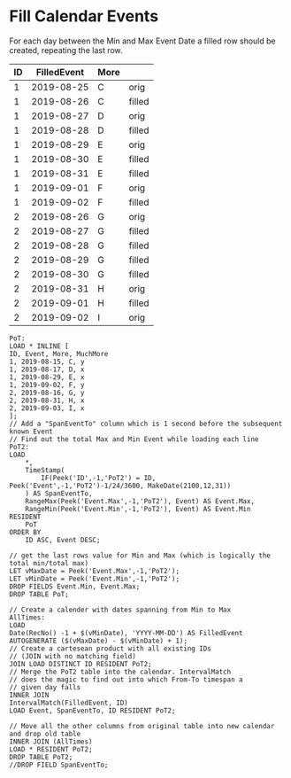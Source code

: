 # Fill Calendar Events
For each day between the Min and Max Event Date a filled row should be created, repeating the last row.

 | ID | FilledEvent | More |   | 
 | --- | --- | --- | --- |
 | 1 | 2019-08-25 | C | orig | 
 | 1 | 2019-08-26 | C | filled | 
 | 1 | 2019-08-27 | D | orig | 
 | 1 | 2019-08-28 | D | filled | 
 | 1 | 2019-08-29 | E | orig | 
 | 1 | 2019-08-30 | E | filled | 
 | 1 | 2019-08-31 | E | filled | 
 | 1 | 2019-09-01 | F | orig | 
 | 1 | 2019-09-02 | F | filled | 
 | 2 | 2019-08-26 | G | orig | 
 | 2 | 2019-08-27 | G | filled | 
 | 2 | 2019-08-28 | G | filled | 
 | 2 | 2019-08-29 | G | filled | 
 | 2 | 2019-08-30 | G | filled | 
 | 2 | 2019-08-31 | H | orig | 
 | 2 | 2019-09-01 | H | filled | 
 | 2 | 2019-09-02 | I | orig | 


```
PoT:
LOAD * INLINE [
ID, Event, More, MuchMore
1, 2019-08-15, C, y
1, 2019-08-17, D, x
1, 2019-08-29, E, x
1, 2019-09-02, F, y
2, 2019-08-16, G, y
2, 2019-08-31, H, x
2, 2019-09-03, I, x
];
// Add a "SpanEventTo" column which is 1 second before the subsequent known Event
// Find out the total Max and Min Event while loading each line
PoT2:
LOAD 
	*, 
	TimeStamp(
  		IF(Peek('ID',-1,'PoT2') = ID, Peek('Event',-1,'PoT2')-1/24/3600, MakeDate(2100,12,31)) 
    ) AS SpanEventTo,
	RangeMax(Peek('Event.Max',-1,'PoT2'), Event) AS Event.Max,
	RangeMin(Peek('Event.Min',-1,'PoT2'), Event) AS Event.Min
RESIDENT 
	PoT
ORDER BY 
	ID ASC, Event DESC;

// get the last rows value for Min and Max (which is logically the total min/total max)
LET vMaxDate = Peek('Event.Max',-1,'PoT2');
LET vMinDate = Peek('Event.Min',-1,'PoT2');
DROP FIELDS Event.Min, Event.Max;
DROP TABLE PoT;

// Create a calender with dates spanning from Min to Max
AllTimes:
LOAD
Date(RecNo() -1 + $(vMinDate), 'YYYY-MM-DD') AS FilledEvent
AUTOGENERATE ($(vMaxDate) - $(vMinDate) + 1);
// Create a cartesean product with all existing IDs 
// (JOIN with no matching field)
JOIN LOAD DISTINCT ID RESIDENT PoT2;
// Merge the PoT2 table into the calendar. IntervalMatch
// does the magic to find out into which From-To timespan a 
// given day falls
INNER JOIN
IntervalMatch(FilledEvent, ID)
LOAD Event, SpanEventTo, ID RESIDENT PoT2;

// Move all the other columns from original table into new calendar and drop old table
INNER JOIN (AllTimes)
LOAD * RESIDENT PoT2;
DROP TABLE PoT2;
//DROP FIELD SpanEventTo;
```

